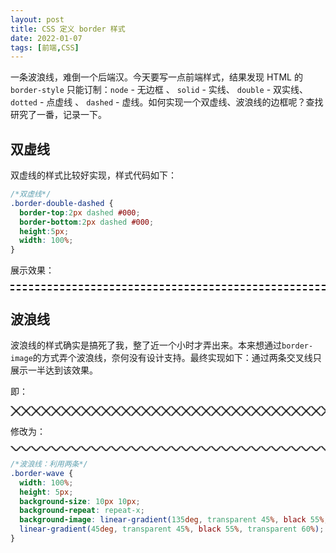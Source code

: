 ```yaml
---
layout: post
title: CSS 定义 border 样式
date: 2022-01-07
tags: [前端,CSS]
---
```


一条波浪线，难倒一个后端汉。今天要写一点前端样式，结果发现 HTML 的 `border-style` 只能订制：`node` - 无边框 、 `solid` - 实线、 `double` - 双实线、 `dotted` - 点虚线 、 `dashed` - 虚线。如何实现一个双虚线、波浪线的边框呢？查找研究了一番，记录一下。


## 双虚线

双虚线的样式比较好实现，样式代码如下：

```css
/*双虚线*/
.border-double-dashed {
  border-top:2px dashed #000;
  border-bottom:2px dashed #000;
  height:5px;
  width: 100%;
}
```

展示效果：

<div style="border-top:2px dashed #000;border-bottom:2px dashed #000; height:5px; width: 100%;"></div>

## 波浪线

波浪线的样式确实是搞死了我，整了近一个小时才弄出来。本来想通过`border-image`的方式弄个波浪线，奈何没有设计支持。最终实现如下：通过两条交叉线只展示一半达到该效果。

即：

<div style="width: 100%;height: 16px;background-size: 16px 16px;background-repeat: repeat-x;background-image: linear-gradient(135deg, transparent 45%, black 55%, transparent 60%), linear-gradient(45deg, transparent 45%, black 55%, transparent 60%);"></div>

修改为：

<div style="width: 100%;height: 8px;background-size: 16px 16px;background-repeat: repeat-x;background-image: linear-gradient(135deg, transparent 45%, black 55%, transparent 60%), linear-gradient(45deg, transparent 45%, black 55%, transparent 60%);"></div>

```css
/*波浪线：利用两条*/
.border-wave {
  width: 100%;
  height: 5px;
  background-size: 10px 10px;
  background-repeat: repeat-x;
  background-image: linear-gradient(135deg, transparent 45%, black 55%, transparent 60%),
  linear-gradient(45deg, transparent 45%, black 55%, transparent 60%);
}
```

